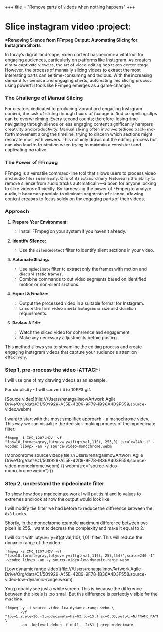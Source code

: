 +++
title = "Remove parts of videos when nothing happens"
+++


# Slice instagram video     :project:

**\*Removing Silence from FFmpeg Output: Automating Slicing for Instagram Shorts**

In today’s digital landscape, video content has become a vital tool for engaging audiences, particularly on platforms like Instagram. As creators aim to captivate viewers, the art of video editing has taken center stage. However, the process of manually slicing videos to extract the most interesting parts can be time-consuming and tedious. With the increasing demand for concise and engaging shorts, automating this slicing process using powerful tools like FFmpeg emerges as a game-changer.


### The Challenge of Manual Slicing

For creators dedicated to producing vibrant and engaging Instagram content, the task of slicing through hours of footage to find compelling clips can be overwhelming. Every second counts; therefore, losing time navigating through silence or less engaging content significantly hampers creativity and productivity. Manual slicing often involves tedious back-and-forth movement along the timeline, trying to discern which sections might resonate most with viewers. This not only draws out the editing process but can also lead to frustration when trying to maintain a consistent and captivating narrative.


### The Power of FFmpeg

FFmpeg is a versatile command-line tool that allows users to process video and audio files seamlessly. One of its extraordinary features is the ability to remove silence from audio tracks automatically—a boon for anyone looking to slice videos efficiently. By harnessing the power of FFmpeg to analyze audio, it becomes possible to eliminate segments of silence, allowing content creators to focus solely on the engaging parts of their videos.


### Approach

1.  **Prepare Your Environment:**
    -   Install FFmpeg on your system if you haven't already.

2.  **Identify Silence:**
    -   Use the `silencedetect` filter to identify silent sections in your video.

3.  **Automate Slicing:**
    -   Use `mpdecimate` filter to extract only the frames with motion and discard static frames.
    -   Combine commands to cut video segments based on identified motion or non-silent sections.

4.  **Export & Finalize:**
    -   Output the processed video in a suitable format for Instagram.
    -   Ensure the final video meets Instagram’s size and duration requirements.

5.  **Review & Edit:**
    -   Watch the sliced video for coherence and engagement.
    -   Make any necessary adjustments before posting.

This method allows you to streamline the editing process and create engaging Instagram videos that capture your audience's attention effectively.


### Step 1, pre-process the video     :ATTACH:

I will use one of my drawing videos as an example.

For simplicity - I will convert it to 10FPS gif.

[Source video](file:///Users/renatgalimov/Artwork Agile Drive/Org/data/C1/509929-A55E-42D9-9F78-1B36A4D3F558/source-video.webm)

I want to start with the most simplified approach - a monochrome video. This way we can visualize the decision-making process of the mpdecimate filter.

    ffmpeg -i IMG_1207.MOV -vf "fps=10,format=gray,lutyuv='y=if(gt(val,110), 255,0)',scale=240:-1" -vcodec libvpx -an -y source-video-monochrome.webm

[Monochrome source video](file:///Users/renatgalimov/Artwork Agile Drive/Org/data/C1/509929-A55E-42D9-9F78-1B36A4D3F558/source-video-monochrome.webm)
{{ webm(src="source-video-monochrome.webm") }}


### Step 2, understand the mpdecimate filter

To show how does mpdecimate work I will put tis hi and lo values to extremes and look at how the output would look like.

I will modify the filter we had before to reduce the difference between the `8x8` blocks.

Shortly, in the monochrome example maximum difference between two pixels is 255. I want to decrese the complexity and make it equal to 2.

I will do it with lutyuv='y=if(gt(val,110), 1,0)' filter. This will reduce the dynamic range of the video.

    ffmpeg -i IMG_1207.MOV -vf "fps=10,format=gray,lutyuv='y=if(gt(val,110), 255,254)',scale=240:-1" -vcodec libvpx -an -y source-video-low-dynamic-range.webm


[Low dynamic range video](file:///Users/renatgalimov/Artwork Agile Drive/Org/data/C1/509929-A55E-42D9-9F78-1B36A4D3F558/source-video-low-dynamic-range.webm)

You probably see just a white screen. This is because the difference between the pixels is too small.
But this difference is perfectly visible for the machine.

    ffmpeg -y -i source-video-low-dynamic-range.webm \
           -vf "fps=1,scale=16:-1,mpdecimate=hi=63:lo=15:frac=0.33,setpts=N/FRAME_RATE/TB,fps=1" \
           -an -loglevel debug -f null - 2>&1 | grep mpdecimate
